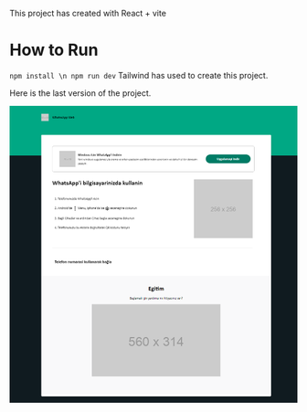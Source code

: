 This project has created with React + vite
# How to Run
`
npm install \n
npm run dev
`
Tailwind has used to create this project. 

Here is the last version of the project.

![alt text](https://github.com/BilalHunturk/Whatsapp-Web/blob/main/src/images/last_version.PNG)